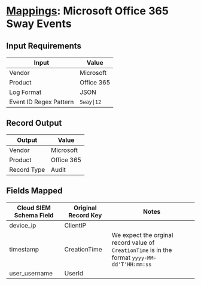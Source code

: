 # [Mappings](README.md): Microsoft Office 365 Sway Events

## Input Requirements

|Input|Value|
|-----|-----|
|Vendor|Microsoft|
|Product|Office 365|
|Log Format|JSON|
|Event ID Regex Pattern|`Sway\|12`|

## Record Output

|Output|Value|
|------|-----|
|Vendor|Microsoft|
|Product|Office 365|
|Record Type|Audit|

## Fields Mapped

|Cloud SIEM Schema Field|Original Record Key|Notes|
|-----------------------|-------------------|-----|
|device_ip|ClientIP||
|timestamp|CreationTime|We expect the orginal record value of `CreationTime` is in the format `yyyy-MM-dd'T'HH:mm:ss`|
|user_username|UserId||

